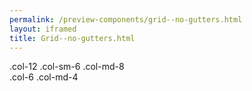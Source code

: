 ```yaml
--- 
permalink: /preview-components/grid--no-gutters.html
layout: iframed 
title: Grid--no-gutters.html
---
```

<div class="grid-example container">
    <div class="row no-gutters">
        <div class="col-12 col-sm-6 col-md-8">.col-12 .col-sm-6 .col-md-8
        </div>
        <div class="col-6 col-md-4">.col-6 .col-md-4</div>
    </div>
</div>